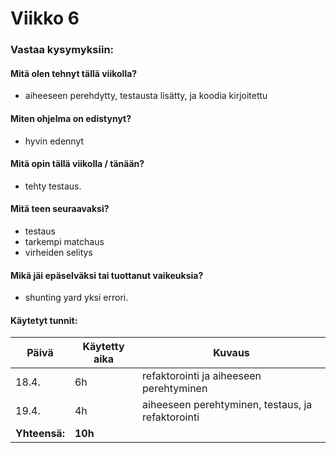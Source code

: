 # Viikko 6

### Vastaa kysymyksiin:

#### Mitä olen tehnyt tällä viikolla?

- aiheeseen perehdytty, testausta lisätty, ja koodia kirjoitettu

#### Miten ohjelma on edistynyt?

- hyvin edennyt

#### Mitä opin tällä viikolla / tänään?

- tehty testaus.

#### Mitä teen seuraavaksi?

- testaus
- tarkempi matchaus
- virheiden selitys

#### Mikä jäi epäselväksi tai tuottanut vaikeuksia?

- shunting yard yksi errori.

#### Käytetyt tunnit:

| **Päivä**     | **Käytetty aika** | **Kuvaus**                                        |
| ------------- | ----------------- | ------------------------------------------------- |
| 18.4.         | 6h                | refaktorointi ja aiheeseen perehtyminen           |
| 19.4.         | 4h                | aiheeseen perehtyminen, testaus, ja refaktorointi |
| **Yhteensä:** | **10h**           |                                                   |
